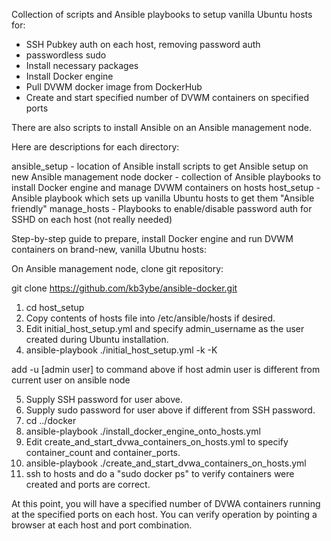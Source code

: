 Collection of scripts and Ansible playbooks to setup vanilla Ubuntu hosts for:

 - SSH Pubkey auth on each host, removing password auth
 - passwordless sudo
 - Install necessary packages
 - Install Docker engine
 - Pull DVWM docker image from DockerHub
 - Create and start specified number of DVWM containers on specified ports

There are also scripts to install Ansible on an Ansible management node.

Here are descriptions for each directory:

ansible_setup - location of Ansible install scripts to get Ansible setup on new Ansible management node
docker - collection of Ansible playbooks to install Docker engine and manage DVWM containers on hosts
host_setup - Ansible playbook which sets up vanilla Ubuntu hosts to get them "Ansible friendly"
manage_hosts - Playbooks to enable/disable password auth for SSHD on each host (not really needed)

Step-by-step guide to prepare, install Docker engine and run DVWM containers on brand-new, vanilla Ubutnu hosts:

On Ansible management node, clone git repository:

git clone https://github.com/kb3ybe/ansible-docker.git

1. cd host_setup
2. Copy contents of hosts file into /etc/ansible/hosts if desired.
3. Edit initial_host_setup.yml and specify admin_username as the user created during Ubuntu installation.
4. ansible-playbook ./initial_host_setup.yml -k -K

add -u [admin user] to command above if host admin user is different from current user on ansible node

5. Supply SSH password for user above.
6. Supply sudo password for user above if different from SSH password.
7. cd ../docker
8. ansible-playbook ./install_docker_engine_onto_hosts.yml
9. Edit create_and_start_dvwa_containers_on_hosts.yml to specify container_count and container_ports.
10. ansible-playbook ./create_and_start_dvwa_containers_on_hosts.yml
11. ssh to hosts and do a "sudo docker ps" to verify containers were created and ports are correct.

At this point, you will have a specified number of DVWA containers running at the specified ports on each host.  You can verify operation by pointing a browser at each host and port combination. 
